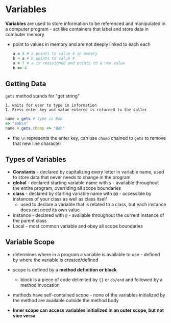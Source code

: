 # Variables

**Variables** are used to store information to be referenced and manipulated in a computer program - act like containers that label and store data in computer memory

- point to values in memory and are not deeply linked to each each

  ```ruby
  a = 4 # a points to value 4 in memory
  b = a # b points to value 4
  a = 7 # a is reassigned and points to a new value
  b => 4
  ```

## Getting Data

`gets` method stands for "get string"

	1. waits for user to type in information
	1. Press enter key and value entered is returned to the caller

```ruby
name = gets # type in Bob
=> "Bob\n"
name = gets.chomp => "Bob"
```

- the `\n` represents the enter key, can use `chomp` chained to `gets` to remove that new line character



## Types of Variables

- **Constants** - declared by capitalizing every letter in variable name, used to store data that never needs to change in the program
- **global** - declared starting variable name with `$` - available throughout the entire program, overriding all scope boundaries 
- **class** - declared by starting variable name with `@@` - accessible by instances of your class as well as class itself
  - used to declare a variable that is related to a class, but each instance does not need its own value
- instance - declared with `@` - available throughout the current instance of the parent class 
- Local - most common variable and obey all scope boundaries 

## Variable Scope

- determines where in a program a variable is available to use - defined by where the variable is created/defined

- scope is defined by a **method definition or block** 

  - block is a piece of code delimited by `{}` or `do/end` and followed by a method invocation

- methods have self-contained scope - none of the variables initialized by the method are available outside the method body

- **Inner scope can access variables initialized in an outer scope, but not vice versa**

  

  

  

  